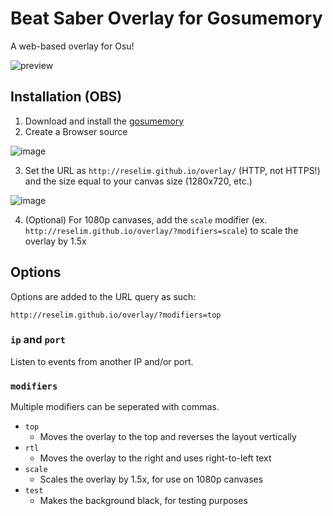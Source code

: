 # Beat Saber Overlay for Gosumemory

A web-based overlay for Osu!

![preview](https://i.imgur.com/mZlnpAm.png)

## Installation (OBS)

1. Download and install the [gosumemory](https://github.com/l3lackShark/gosumemory/releases/)
2. Create a Browser source

![image](https://i.imgur.com/WyTjdtd.png)

3. Set the URL as `http://reselim.github.io/overlay/` (HTTP, not HTTPS!) and the size equal to your canvas size (1280x720, etc.)

![image](https://imgur.com/KxowYrw.png)

4. (Optional) For 1080p canvases, add the `scale` modifier (ex. `http://reselim.github.io/overlay/?modifiers=scale`) to scale the overlay by 1.5x

## Options

Options are added to the URL query as such:

```
http://reselim.github.io/overlay/?modifiers=top
```

### `ip` and `port`

Listen to events from another IP and/or port.

### `modifiers`

Multiple modifiers can be seperated with commas.

- `top`
	* Moves the overlay to the top and reverses the layout vertically
- `rtl`
	* Moves the overlay to the right and uses right-to-left text
- `scale`
	* Scales the overlay by 1.5x, for use on 1080p canvases
- `test`
	* Makes the background black, for testing purposes
